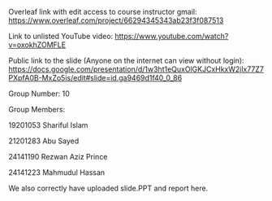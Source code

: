 Overleaf link with edit access to course instructor gmail:
https://www.overleaf.com/project/66294345343ab23f3f087513


Link to unlisted YouTube video:
https://www.youtube.com/watch?v=oxokhZOMFLE


Public link to the slide (Anyone on the internet can view without login):
https://docs.google.com/presentation/d/1w3ht1eQuxOlGKJCxHkxW2jlx77Z7PXpfA0B-MxZo5is/edit#slide=id.ga9469d1f40_0_86

Group Number:
10

Group Members:

19201053 Shariful Islam 

21201283 Abu Sayed 

24141190 Rezwan Aziz Prince 

24141223 Mahmudul Hassan 



We also correctly have uploaded slide.PPT and report here.
